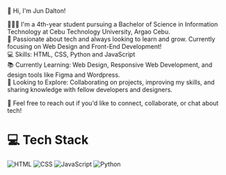 👋 Hi, I'm Jun Dalton!</br>

👨🏻‍🎓 I'm a 4th-year student pursuing a Bachelor of Science in Information Technology at Cebu Technology University, Argao Cebu.</br>
🌱 Passionate about tech and always looking to learn and grow. Currently focusing on Web Design and Front-End Development!</br>
💻 Skills: HTML, CSS, Python and JavaScript</br>
📚 Currently Learning: Web Design, Responsive Web Development, and design tools like Figma and Wordpress.</br>
🔭 Looking to Explore: Collaborating on projects, improving my skills, and sharing knowledge with fellow developers and designers.</br>

💬 Feel free to reach out if you'd like to connect, collaborate, or chat about tech!</br>


# 💻 Tech Stack
<!-- Badges from https://github.com/Ileriayo/markdown-badges -->
![HTML](https://img.shields.io/badge/html5-%23E34F26.svg?style=for-the-badge&logo=html&logoColor=white)
![CSS](https://img.shields.io/badge/css3-%231572B6.svg?style=for-the-badge&logo=css&logoColor=white)
![JavaScript](https://img.shields.io/badge/javascript-%23323330.svg?style=for-the-badge&logo=javascript&logoColor=%23F7DF1E)
![Python](https://img.shields.io/badge/python-3670A0?style=for-the-badge&logo=python&logoColor=ffdd54)

